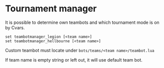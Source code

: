 # Tournament manager

It is possible to determine own teambots and which tournament mode is on by Cvars.

    set teambotmanager_legion [<team name>]
    set teambotmanager_hellbourne [<team name>]

Custom teambot must locate under ```bots/teams/<team name>/teambot.lua```

If team name is empty string or left out, it will use default team bot.
